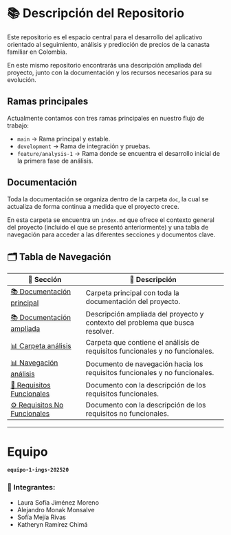 # 📚 Descripción del Repositorio

Este repositorio es el espacio central para el desarrollo del aplicativo orientado al seguimiento, análisis y predicción de precios de la canasta familiar en Colombia.

En este mismo repositorio encontrarás una descripción ampliada del proyecto, junto con la documentación y los recursos necesarios para su evolución.

## Ramas principales

Actualmente contamos con tres ramas principales en nuestro flujo de trabajo:

- `main` → Rama principal y estable.
- `development` → Rama de integración y pruebas.
- `feature/analysis-1` → Rama donde se encuentra el desarrollo inicial de la primera fase de análisis.

## Documentación

Toda la documentación se organiza dentro de la carpeta `doc`, la cual se actualiza de forma continua a medida que el proyecto crece.

En esta carpeta se encuentra un `index.md` que ofrece el contexto general del proyecto (incluido el que se presentó anteriormente) y una tabla de navegación para acceder a las diferentes secciones y documentos clave.

## 🗂️ Tabla de Navegación

| 🚀 Sección         | 📄 Descripción |
|--------------------|---------------|
| [📚 Documentación principal](./doc) | Carpeta principal con toda la documentación del proyecto. |
| [📚 Documentación ampliada](./doc/index.md) | Descripción ampliada del proyecto y contexto del problema que busca resolver. |
| [📊 Carpeta análisis](./doc/analysis) | Carpeta que contiene el análisis de requisitos funcionales y no funcionales. |
| [📊 Navegación análisis](./doc/analysis/index.md) | Documento de navegación hacia los requisitos funcionales y no funcionales. |
| [📝 Requisitos Funcionales](./doc/analysis/requirements-fn.md) | Documento con la descripción de los requisitos funcionales. |
| [⚙️ Requisitos No Funcionales](./doc/analysis/requirements-nfn.md) | Documento con la descripción de los requisitos no funcionales. |

---

#  Equipo  
**`equipo-1-ings-202520`**  

### 🌟 Integrantes:
- Laura Sofía Jiménez Moreno  
- Alejandro Monak Monsalve  
- Sofía Mejía Rivas  
- Katheryn Ramírez Chimá  
